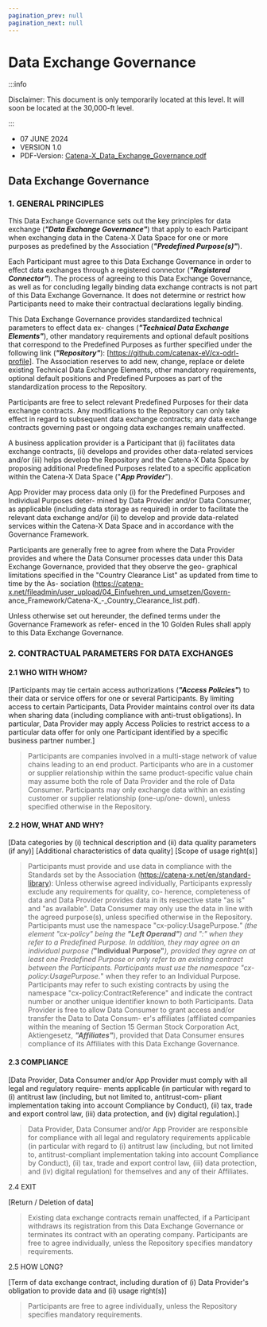 ```yaml
---
pagination_prev: null
pagination_next: null
---
```

# Data Exchange Governance

:::info

Disclaimer: This document is only temporarily located at this level. It will soon be located at the 30,000-ft level.

:::

- 07 JUNE 2024
- VERSION 1.0
- PDF-Version: [Catena-X_Data_Exchange_Governance.pdf](./assets/Catena-X_Data_Exchange_Governance.pdf)

## Data Exchange Governance

### 1. GENERAL PRINCIPLES

This Data Exchange Governance sets out the key principles for data exchange (***"Data Exchange Governance"***) that apply to each Participant when exchanging data in the Catena-X Data Space for one or more purposes as predefined by the Association (***"Predefined Purpose(s)"***).

Each Participant must agree to this Data Exchange Governance in order to effect data exchanges through a registered connector (***"Registered Connector"***). The process of agreeing to this Data Exchange Governance, as well as for concluding legally binding data exchange contracts is not part of this Data Exchange Governance. It does not determine or restrict how Participants need to make their contractual declarations legally binding.

This Data Exchange Governance provides standardized technical parameters to effect data ex- changes (***"Technical Data Exchange Elements"***), other mandatory requirements and optional default positions that correspond to the Predefined Purposes as further specified under the following link (***"Repository"***): [https://github.com/catenax-eV/cx-odrl-profile]. The Association reserves to add new, change, replace or delete existing Technical Data Exchange Elements, other mandatory requirements, optional default positions and Predefined Purposes as part of the standardization process to the Repository.

Participants are free to select relevant Predefined Purposes for their data exchange contracts. Any modifications to the Repository can only take effect in regard to subsequent data exchange contracts; any data exchange contracts governing past or ongoing data exchanges remain unaffected.

A business application provider is a Participant that (i) facilitates data exchange contracts, (ii) develops and provides other data-related services and/or (iii) helps develop the Repository and the Catena-X Data Space by proposing additional Predefined Purposes related to a specific application within the Catena-X Data Space ("***App Provider***").

App Provider may process data only (i) for the Predefined Purposes and Individual Purposes deter- mined by Data Provider and/or Data Consumer, as applicable (including data storage as required) in order to facilitate the relevant data exchange and/or (ii) to develop and provide data-related services within the Catena-X Data Space and in accordance with the Governance Framework.

Participants are generally free to agree from where the Data Provider provides and where the Data Consumer processes data under this Data Exchange Governance, provided that they observe the geo- graphical limitations specified in the "Country Clearance List" as updated from time to time by the As- sociation (https://catena-x.net/fileadmin/user_upload/04_Einfuehren_und_umsetzen/Govern- ance_Framework/Catena-X_-_Country_Clearance_list.pdf).

Unless otherwise set out hereunder, the defined terms under the Governance Framework as refer- enced in the 10 Golden Rules shall apply to this Data Exchange Governance.

### 2. CONTRACTUAL PARAMETERS FOR DATA EXCHANGES

#### 2.1 WHO WITH WHOM?

[Participants may tie certain access authorizations (***"Access Policies"***) to their data or service offers for one or several Participants. By limiting access to certain Participants, Data Provider maintains control over its data when sharing data (including compliance with anti-trust obligations). In particular, Data Provider may apply Access Policies to restrict access to a particular data offer for only one Participant identified by a specific business partner number.]

>Participants are companies involved in a multi-stage network of value chains leading to an end product. Participants who are in a customer or supplier relationship within the same product-specific value chain may assume both the role of Data Provider and the role of Data Consumer.
Participants may only exchange data within an existing customer or supplier relationship (one-up/one- down), unless specified otherwise in the Repository.

#### 2.2 HOW, WHAT AND WHY?

[Data categories by (i) technical description and (ii) data quality parameters (if any)] [Additional characteristics of data quality]
[Scope of usage right(s)]

>Participants must provide and use data in compliance with the Standards set by the Association (https://catena-x.net/en/standard-library):
Unless otherwise agreed individually, Participants expressly exclude any requirements for quality, co- herence, completeness of data and Data Provider provides data in its respective state "as is" and "as available".
Data Consumer may only use the data in line with the agreed purpose(s), unless specified otherwise in the Repository.
Participants must use the namespace "cx-policy:UsagePurpose.*" (the element "cx-policy" being the ***"Left Operand"***) and "<purposename>:<version>" when they refer to a Predefined Purpose. In addition, they may agree on an individual purpose (***"Individual Purpose"***), provided they agree on at least one Predefined Purpose or only refer to an existing contract between the Participants. Participants must use the namespace "cx-policy:UsagePurpose.*" when they refer to an Individual Purpose. Participants may refer to such existing contracts by using the namespace "cx-policy:ContractReference" and indicate the contract number or another unique identifier known to both Participants.
Data Provider is free to allow Data Consumer to grant access and/or transfer the Data to Data Consum- er's affiliates (affiliated companies within the meaning of Section 15 German Stock Corporation Act, Aktiengesetz, ***"Affiliates"***), provided that Data Consumer ensures compliance of its Affiliates with this Data Exchange Governance.

#### 2.3 COMPLIANCE

[Data Provider, Data Consumer and/or App Provider must comply with all legal and regulatory require- ments applicable (in particular with regard to (i) antitrust law (including, but not limited to, antitrust-com- pliant implementation taking into account Compliance by Conduct), (ii) tax, trade and export control law, (iii) data protection, and (iv) digital regulation).]

>Data Provider, Data Consumer and/or App Provider are responsible for compliance with all legal and regulatory requirements applicable (in particular with regard to (i) antitrust law (including, but not limited to, antitrust-compliant implementation taking into account Compliance by Conduct), (ii) tax, trade and export control law, (iii) data protection, and (iv) digital regulation) for themselves and any of their Affiliates.

2.4 EXIT

[Return / Deletion of data]

>Existing data exchange contracts remain unaffected, if a Participant withdraws its registration from this Data Exchange Governance or terminates its contract with an operating company.
Participants are free to agree individually, unless the Repository specifies mandatory requirements.

2.5 HOW LONG?

[Term of data exchange contract, including duration of (i) Data Provider's obligation to provide data and (ii) usage right(s)]

>Participants are free to agree individually, unless the Repository specifies mandatory requirements.